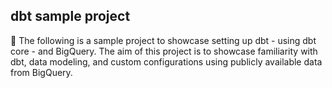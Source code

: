 ## dbt sample project 

:wave: The following is a sample project to showcase setting up dbt - using dbt core - and BigQuery. The aim of this project is to showcase familiarity with dbt, data modeling, and custom configurations using publicly available data from BigQuery. 

